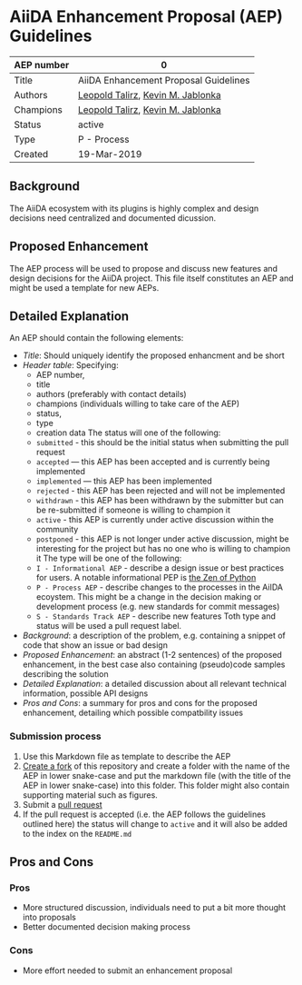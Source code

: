 # AiiDA Enhancement Proposal (AEP) Guidelines

| AEP number | 0                                                            |
|------------|--------------------------------------------------------------|
| Title      | AiiDA Enhancement Proposal Guidelines                        |
| Authors    | [Leopold Talirz](mailto:leopold.talirz@epfl.ch),  [Kevin M. Jablonka](mailto:kevin.jablonka@epfl.ch) |
| Champions  |  [Leopold Talirz](mailto:leopold.talirz@epfl.ch),  [Kevin M. Jablonka](mailto:kevin.jablonka@epfl.ch) |
| Status     | active                                                       |
| Type       | P - Process                                                  |
| Created    | 19-Mar-2019                                                  |

## Background 
The AiiDA ecosystem with its plugins is highly complex and design decisions need centralized and documented dicussion. 

## Proposed Enhancement 
The AEP process will be used to propose and discuss new features and design decisions for the AiiDA project. 
This file itself constitutes an AEP and might be used a template for new AEPs. 

## Detailed Explanation 
An AEP should contain the following elements:

* *Title*: Should uniquely identify the proposed enhancment and be short 
* *Header table*: Specifying:
	* AEP number, 
	* title 
	* authors (preferably with contact details)
	* champions (individuals willing to take care of the AEP)
	* status,
	* type 
	* creation data
The status will one of the following:
	* `submitted` - this should be the initial status when submitting the pull request
	* `accepted` — this AEP has been accepted and is currently being implemented
	* `implemented` — this AEP has been implemented
	* `rejected` - this AEP has been rejected and will not be implemented
	* `withdrawn` - this AEP has been withdrawn by the submitter but can be re-submitted if someone is willing to champion it
	* `active` - this AEP is currently under active discussion within the community 
	* `postponed` - this AEP is not longer under active discussion, might be interesting for the project but has no one who is willing to champion it 
The type will be one of the following: 
	* `I - Informational AEP` - describe a design issue or best practices for users. A notable informational PEP is [the Zen of Python](https://www.python.org/dev/peps/pep-0020/)
	* `P - Process AEP` - describe changes to the processes in the AiIDA ecoystem. 
	This might be a change in the decision making or development process (e.g. new standards for commit messages)
	* `S - Standards Track AEP` - describe new features
Toth type and status will be used a pull request label. 
* *Background*: a description of the problem, e.g. containing a snippet of code that show an issue or bad design
* *Proposed Enhancement*: an abstract (1-2 sentences) of the proposed enhancement, in the best case also containing (pseudo)code samples describing the solution
* *Detailed Explanation*: a detailed discussion about all relevant technical information, possible API designs
* *Pros and Cons*: a summary for pros and cons for the proposed enhancement, detailing which possible compatbility issues

### Submission process
1. Use this Markdown file as template to describe the AEP 
2. [Create a fork](https://help.github.com/en/articles/fork-a-repo) of this repository and create a folder with the name of the AEP in lower snake-case and put the markdown file (with the title of the AEP in lower snake-case) into this folder. This folder might also contain supporting material such as figures. 
3. Submit a [pull request](https://help.github.com/en/articles/creating-a-pull-request) 
4. If the pull request is accepted (i.e. the AEP follows the guidelines outlined here) the status will change to `active` and it will also be added to the index on the `README.md` 

## Pros and Cons 

### Pros
* More structured discussion, individuals need to put a bit more thought into proposals
* Better documented decision making process 

### Cons
* More effort needed to submit an enhancement proposal





